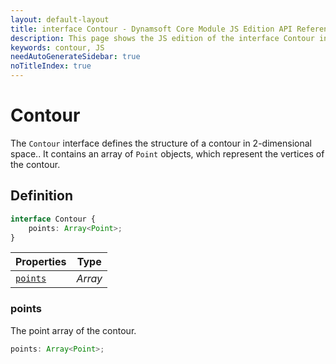 ```yaml
---
layout: default-layout
title: interface Contour - Dynamsoft Core Module JS Edition API Reference
description: This page shows the JS edition of the interface Contour in Dynamsoft Core Module.
keywords: contour, JS
needAutoGenerateSidebar: true
noTitleIndex: true
---
```


# Contour

The `Contour` interface defines the structure of a contour in 2-dimensional space.. It contains an array of `Point` objects, which represent the vertices of the contour.

## Definition

```typescript
interface Contour {
    points: Array<Point>;
}
```
  
| Properties | Type |
|---------- | ---- |
| [`points`](#points)| *Array* |

### points

The point array of the contour.

```typescript
points: Array<Point>;
```
